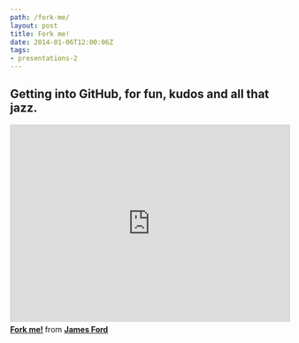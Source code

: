 ```yaml
---
path: /fork-me/
layout: post
title: Fork me!
date: 2014-01-06T12:00:06Z
tags:
- presentations-2
---
```


## Getting into GitHub, for fun, kudos and all that jazz.

<iframe style="border: 1px solid #CCC; border-width: 1px 1px 0; margin-bottom: 5px; max-width: 100%; width: 100%;" src="http://www.slideshare.net/slideshow/embed_code/29512416" width="427" height="356" frameborder="0" marginwidth="0" marginheight="0" scrolling="no" allowfullscreen="allowfullscreen"> </iframe>
<div style="margin-bottom: 5px;"><strong> <a title="Fork me!" href="https://www.slideshare.net/psyked/fork-me" target="_blank">Fork me!</a> </strong> from <strong><a href="http://www.slideshare.net/psyked" target="_blank">James Ford</a></strong></div>